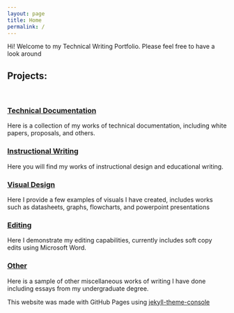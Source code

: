 ```yaml
---
layout: page
title: Home
permalink: /
---
```


Hi! Welcome to my Technical Writing Portfolio. Please feel free to have a look around

## Projects:

<br>

### [Technical Documentation][techdocs]

Here is a collection of my works of technical documentation, including white papers, proposals, and others.

### [Instructional Writing][instructions]

Here you will find my works of instructional design and educational writing.

### [Visual Design][visuals]

Here I provide a few examples of visuals I have created, includes works such as datasheets, graphs, flowcharts, and powerpoint presentations

### [Editing]

Here I demonstrate my editing capabilities, currently includes soft copy edits using Microsoft Word.

### [Other]

Here is a sample of other miscellaneous works of writing I have done including essays from my undergraduate degree.
<br>

This website was made with GitHub Pages using [jekyll-theme-console][console]<br>

[console]: https://b2a3e8.github.io/jekyll-theme-console-demo-light/
[techdocs]: https://unifiedtheories.github.io/techdocs
[instructions]: https://unifiedtheories.github.io/instructions
[visuals]: https://unifiedtheories.github.io/visuals
[editing]: https://unifiedtheories.github.io/editing
[other]: https://unifiedtheories.github.io/other

